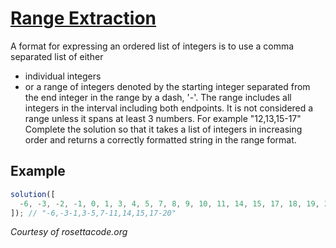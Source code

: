 # [Range Extraction](https://www.codewars.com/kata/51ba717bb08c1cd60f00002f)

A format for expressing an ordered list of integers is to use a comma separated list of either

- individual integers
- or a range of integers denoted by the starting integer separated from the end integer in the range by a dash, '-'. The range includes all integers in the interval including both endpoints. It is not considered a range unless it spans at least 3 numbers. For example "12,13,15-17"
  Complete the solution so that it takes a list of integers in increasing order and returns a correctly formatted string in the range format.

## Example

```javascript
solution([
  -6, -3, -2, -1, 0, 1, 3, 4, 5, 7, 8, 9, 10, 11, 14, 15, 17, 18, 19, 20,
]); // "-6,-3-1,3-5,7-11,14,15,17-20"
```

_Courtesy of rosettacode.org_
